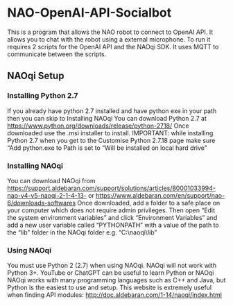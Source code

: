 # NAO-OpenAI-API-Socialbot

This is a program that allows the NAO robot to connect to OpenAI API. It allows you to chat with the robot using a external microphone. To run it requires 2 scripts for the OpenAI API and the NAOqi SDK. It uses MQTT to communicate between the scripts.

## NAOqi Setup
### Installing Python 2.7
If you already have python 2.7 installed and have python exe in your path then you can skip to Installing NAOqi
You can download Python 2.7 at https://www.python.org/downloads/release/python-2718/
Once downloaded use the .msi installer to install.
IMPORTANT: while installing Python 2.7 when you get to the Customise Python 2.7.18 page make sure “Add python.exe to Path is set to “Will be installed on local hard drive"
### Installing NAOqi
You can download NAOqi from https://support.aldebaran.com/support/solutions/articles/80001033994-nao-v4-v5-naoqi-2-1-4-13- or https://www.aldebaran.com/en/support/nao-6/downloads-softwares 
Once downloaded, add a folder to a safe place on your computer which does not require admin privileges. 
Then open “Edit the system environment variables” and click “Environment Variables” and add a new user variable called “PYTHONPATH” with a value of the path to the “lib” folder in the NAOqi folder e.g. “C:\naoqi\lib”

### Using NAOqi
You must use Python 2 (2.7) when using NAOqi. NAOqi will not work with Python 3+.
YouTube or ChatGPT can be useful to learn Python or NAOqi
NAOqi works with many programming languages such as C++ and Java, but Python is the easiest to use and setup. 
This website is extremely useful when finding API modules: http://doc.aldebaran.com/1-14/naoqi/index.html 
